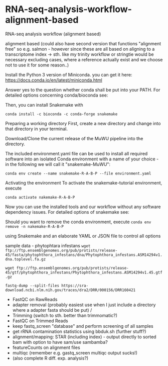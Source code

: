 # RNA-seq-analysis-workflow-alignment-based
RNA-seq analysis workflow (alignment based)

alignment based (could also have second version that functions "alignment free" so e.g. salmon - however since these are all based on aligning to a transcriptome index -> sth. like my trinity workflow or stringtie would be necessary excluding cases, where a reference actually exist and we choose not to use it for some reason..)

Install the Python 3 version of Miniconda.
you can get it here: https://docs.conda.io/en/latest/miniconda.html

Answer yes to the question whether conda shall be put into your PATH.
For detailed options concerning conda/bioconda see:

Then, you can install Snakemake with

`conda install -c bioconda -c conda-forge snakemake`

Preparing a working directory
First, create a new directory and change into that directory in your terminal.

Download/Clone the current release of the MuWU pipeline into the directory.

The included environment.yaml file can be used to install all required software into an isolated Conda environment with a name of your choice - in the following we will call it "snakemake-MuWU":

`conda env create --name snakemake-R-A-B-P --file environment.yaml`

Activating the environment
To activate the snakemake-tutorial environment, execute

`conda activate nakemake-R-A-B-P`

Now you can use the installed tools and our workflow without any software dependency issues.
For detailed options of snakemake see: 

Should you want to remove the conda environment, execute
`conda env remove -n nakemake-R-A-B-P`


using Snakemake and an elaborate YAML or JSON file to control all options

sample data - phytophtara infestans
`wget ftp://ftp.ensemblgenomes.org/pub/protists/release-45/fasta/phytophthora_infestans/dna/Phytophthora_infestans.ASM14294v1.dna.toplevel.fa.gz`

`wget ftp://ftp.ensemblgenomes.org/pub/protists/release-45/gtf/phytophthora_infestans/Phytophthora_infestans.ASM14294v1.45.gtf.gz`

`fastq-dump --split-files https://sra-download.ncbi.nlm.nih.gov/traces/dra2/DRR/000156/DRR160421`


- FastQC on RawReads
- adapter removal (probably easiest use when I just include a directory where a adapter fasta should be put) /
- Trimming (switch to sth. better than trimmomatic?)
- FastQC on Trimmed Reads
- keep fastq_screen "database" and perform screening of all samples
- get rRNA contamination statistics using bbduk.sh (further stuff?)
- alignment/mapping: STAR (including index) - output directly to sorted bam with option to have sam/use sambamba?
- featureCounts on alignment files
- multiqc (remember e.g. gastq_screen multiqc output sucks!)
- (also complete R diff. exp. analysis?)
